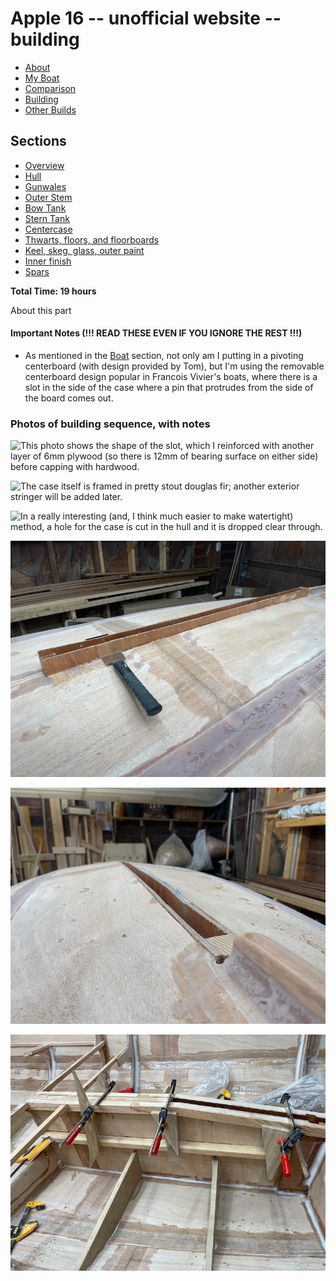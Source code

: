 <style>
 #navigation {
   display: none;
 }

 table {
   width: auto;
 }

</style>

# Apple 16 -- unofficial website -- building

<ul class="menu">
  <li><a href="/apple">About</a></li>
  <li><a href="/apple/boat.html">My Boat</a></li>
  <li><a href="/apple/comparison.html">Comparison</a></li>
  <li class="cur"><a href="/apple/building.html">Building</a></li>
  <li><a href="/apple/others.html">Other Builds</a></li>
</ul>

## Sections

<ul class="menu">
<li><a href="/apple/building.html">Overview</a></li>
<li><a href="/apple/building/hull.html">Hull</a></li>
<li><a href="/apple/building/gunwales.html">Gunwales</a></li>
<li><a href="/apple/building/stem.html">Outer Stem</a></li>
<li><a href="/apple/building/bowtank.html">Bow Tank</a></li>
<li><a href="/apple/building/sterntank.html">Stern Tank</a></li>
<li class="cur"><a href="/apple/building/centercase.html">Centercase</a></li>
<li><a href="/apple/building/thwarts.html">Thwarts, floors, and floorboards</a></li>
<li><a href="/apple/building/hullfinish.html">Keel, skeg, glass, outer paint</a></li>
<li><a href="/apple/building/innerfinish.html">Inner finish</a></li>
<li><a href="/apple/building/spars.html">Spars</a></li>
</ul>

**Total Time: 19 hours**

About this part

#### Important Notes (!!! READ THESE EVEN IF YOU IGNORE THE REST !!!)

- As mentioned in the [Boat](/apple/boat.html) section, not only am I putting
  in a pivoting centerboard (with design provided by Tom), but I'm using the
  removable centerboard design popular in Francois Vivier's boats, where there
  is a slot in the side of the case where a pin that protrudes from the side of
  the board comes out.

### Photos of building sequence, with notes

<div style="clear: both"></div>

![This photo shows the shape of the slot, which I reinforced with another layer
of 6mm plywood (so there is 12mm of bearing surface on either side) before
capping with hardwood.](/static/apple/IMG_2400.jpeg)

<div style="clear: both"></div>

![The case itself is framed in pretty stout douglas fir; another exterior
stringer will be added later.](/static/apple/IMG_2587.jpeg)

<div style="clear: both"></div>

![In a really interesting (and, I think much easier to make watertight) method, a hole for the case is cut in the hull and it is dropped clear through.](/static/apple/IMG_3254.jpeg)

<div style="clear: both"></div>

![This means later, once it is glued in, the excess is cut off the outside, and the hull to centercase joint is exposed to the bottom, so it is much easier to seal.](/static/apple/IMG_7634.jpeg)

<div style="clear: both"></div>

![The joint can then be filled, and should be rounded and then glassed (give it a good round -- probably with a trim router -- as I didn't round mine much and then had trouble getting the glass to lay down well)](/static/apple/IMG_7636.jpeg)

<div style="clear: both"></div>

![Back inside, you can see the stringer that runs along the side, and how it is filleted to the hull, to the semi bulkhead towards the front and glued to the bulkhead at the back.](/static/apple/IMG_7418.jpeg)
